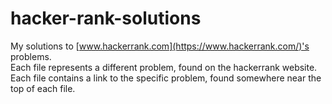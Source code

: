 # hacker-rank-solutions

My solutions to [www.hackerrank.com](https://www.hackerrank.com/)'s problems. <br>
Each file represents a different problem, found on the hackerrank website.<br>
Each file contains a link to the specific problem, found somewhere near the top of each file.
